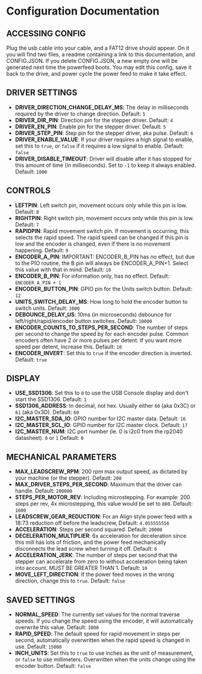 # Configuration Documentation

## ACCESSING CONFIG
Plug the usb cable into your cable, and a FAT12 drive should appear. On it you will find
two files, a readme containing a link to this documentation, and CONFIG.JSON. If you delete CONFIG.JSON, a new empty one will be generated next time the powerfeed boots. You may edit this config, save it back to the drive, and power cycle the power feed to make it take effect.

## DRIVER SETTINGS

- **DRIVER_DIRECTION_CHANGE_DELAY_MS**: The delay in milliseconds required by the driver to change direction. Default: `5`
- **DRIVER_DIR_PIN**: Direction pin for the stepper driver. Default: `4`
- **DRIVER_EN_PIN**: Enable pin for the stepper driver. Default: `5`
- **DRIVER_STEP_PIN**: Step pin for the stepper driver, aka pulse. Default: `6`
- **DRIVER_ENABLE_VALUE**: If your driver requires a high signal to enable, set this to `true`, or `false` if it requires a low signal to enable. Default: `false`
- **DRIVER_DISABLE_TIMEOUT**: Driver will disable after it has stopped for this amount of time (in milliseconds). Set to `-1` to keep it always enabled. Default: `1000`

## CONTROLS

- **LEFTPIN**: Left switch pin, movement occurs only while this pin is low. Default: `8`
- **RIGHTPIN**: Right switch pin, movement occurs only while this pin is low. Default: `7`
- **RAPIDPIN**: Rapid movement switch pin. If movement is occurring, this selects the rapid speed. The rapid speed can be changed if this pin is low and the encoder is changed, even if there is no movement happening. Default: `9`
- **ENCODER_A_PIN**: IMPORTANT: ENCODER_B_PIN has no effect, but due to the PIO routine, the B pin will always be ENCODER_A_PIN+1. Select this value with that in mind. Default: `10`
- **ENCODER_B_PIN**: For information only, has no effect. Default: `ENCODER_A_PIN + 1`
- **ENCODER_BUTTON_PIN**: GPIO pin for the Units switch button. Default: `12`
- **UNITS_SWITCH_DELAY_MS**: How long to hold the encoder button to switch units. Default: `1000`
- **DEBOUNCE_DELAY_US**: 10ms (in microseconds) debounce for left/right/rapid/encoder button switches. Default: `10000`
- **ENCODER_COUNTS_TO_STEPS_PER_SECOND**: The number of steps per second to change the speed by for each encoder pulse. Common encoders often have 2 or more pulses per detent. If you want more speed per detent, increase this. Default: `10`
- **ENCODER_INVERT**: Set this to `true` if the encoder direction is inverted. Default: `true`

## DISPLAY

- **USE_SSD1306**: Set this to `0` to use the USB Console display and don't start the SSD1306. Default: `1`
- **SSD1306_ADDRESS**: In decimal, not hex. Usually either `60` (aka 0x3C) or `61` (aka 0x3D). Default: `60`
- **I2C_MASTER_SDA_IO**: GPIO number for I2C master data. Default: `16`
- **I2C_MASTER_SCL_IO**: GPIO number for I2C master clock. Default: `17`
- **I2C_MASTER_NUM**: I2C port number (ie. 0 is i2c0 from the rp2040 datasheet). `0` or `1` Default: `0`

## MECHANICAL PARAMETERS

- **MAX_LEADSCREW_RPM**: 200 rpm max output speed, as dictated by your machine (or the stepper). Default: `200`
- **MAX_DRIVER_STEPS_PER_SECOND**: Maximum that the driver can handle. Default: `200000`
- **STEPS_PER_MOTOR_REV**: Including microstepping. For example: 200 steps per rev, 4x microstepping, this value would be set to `800`. Default: `1600`
- **LEADSCREW_GEAR_REDUCTION**: For an Align style power feed with a 18:73 reduction off before the leadscrew, Default: `4.055555556`
- **ACCELERATION**: Steps per second squared. Default: `20000`
- **DECELERATION_MULTIPLIER**: 6x acceleration for deceleration since this mill has lots of friction, and the power feed mechanically disconnects the lead screw when turning it off. Default: `6`
- **ACCELERATION_JERK**: The number of steps per second that the stepper can accelerate from zero to without acceleration being taken into account. MUST BE GREATER THAN 1. Default: `10`
- **MOVE_LEFT_DIRECTION**: If the power feed moves in the wrong direction, change this to `true`. Default: `false`

## SAVED SETTINGS
- **NORMAL_SPEED**: The currently set values for the normal traverse speeds. If you change the speed using the encoder, it will automatically overwrite this value. Default: `1000`
- **RAPID_SPEED**: The default speed for rapid movement in steps per second, automatically overwritten when the rapid speed is changed in use. Default: `15000`
- **INCH_UNITS**: Set this to `true` to use inches as the unit of measurement, or `false` to use millimeters. Overwritten when the units change using the encoder button. Default: `false`